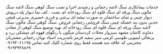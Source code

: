  
خدمات پیمانکاری سنگ لاشه رحمانی و رشیدی
اجرا و نصب سنگ کوهی سنگ لاشه سنگ مالون سنگ ورقه ای سنگ قلوه ای سنگ رودخانه ای
نصب ..کف نما دیوار پله درپوش دیوار چینی و نمای ساختمان
به صورت تیشه ای برشی و فرزی حصیری بندپرتی قیچی جذبی بدون بند خشکه چینی
سنگ فروشی رحمانی
فروش .سنگ کوهی سنگ مالون سنگ لاشه سنگ ورقه ای سنگ قلوه ای سنگ رودخانه ای
تهیه توضیع سنگ کوهی از معادن دماوند کاشان مشهد سبزوار محلات کردستان میگون
با رنگهای قهوه ای میشکی زرد و پرتغالی لیمویی طوسی کرمی سبز سفید قرمز
بامدیریت استاد نویان رحمانی
مشتریان محترمی که علاقه مند هستند فقط روی شماره کلیک کنید
تماس
۰۹۱۹۴۰۶۱۱۹۵
۰۹۱۹۳۹۴۸۸۶۹
